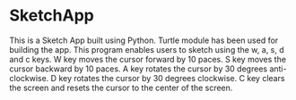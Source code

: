 # SketchApp
This is a Sketch App built using Python. Turtle module has been used for building the app.
This program enables users to sketch using the w, a, s, d and c keys. 
W key moves the cursor forward by 10 paces.
S key moves the cursor backward by 10 paces.
A key rotates the cursor by 30 degrees anti-clockwise.
D key rotates the cursor by 30 degrees clockwise.
C key clears the screen and resets the cursor to the center of the screen.
